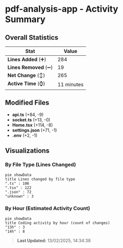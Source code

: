 # pdf-analysis-app - Activity Summary 

## Overall Statistics

| Stat                   | Value                                                             |
| ---------------------- | ----------------------------------------------------------------- |
| **Lines Added** (➕)   | 284                                          |
| **Lines Removed** (➖) | 19                                        |
| **Net Change** (↕)    | 265                |
| **Active Time** (⌚)   | 11 minutes |


## Modified Files
- **api.ts** (+84, -9)
- **socket.ts** (+13, -0)
- **Home.tsx** (+114, -8)
- **settings.json** (+71, -1)
- **.env** (+2, -1)

## Visualizations

### By File Type (Lines Changed)

```mermaid
pie showData
title Lines changed by file type
".ts" : 106
".tsx" : 122
".json" : 72
"unknown" : 3
```

### By Hour (Estimated Activity Count)

```mermaid
pie showData
title Coding activity by hour (count of changes)
"13h" : 3
"14h" : 8
```


> **Last Updated:** 13/02/2025, 14:34:38